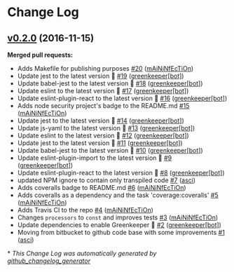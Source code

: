 # Change Log

## [v0.2.0](https://github.com/Travix-International/theme-builder/tree/v0.2.0) (2016-11-15)
**Merged pull requests:**

- Adds Makefile for publishing purposes [\#20](https://github.com/Travix-International/theme-builder/pull/20) ([mAiNiNfEcTiOn](https://github.com/mAiNiNfEcTiOn))
- Update jest to the latest version 🚀 [\#19](https://github.com/Travix-International/theme-builder/pull/19) ([greenkeeper[bot]](https://github.com/integration/greenkeeper))
- Update babel-jest to the latest version 🚀 [\#18](https://github.com/Travix-International/theme-builder/pull/18) ([greenkeeper[bot]](https://github.com/integration/greenkeeper))
- Update eslint to the latest version 🚀 [\#17](https://github.com/Travix-International/theme-builder/pull/17) ([greenkeeper[bot]](https://github.com/integration/greenkeeper))
- Update eslint-plugin-react to the latest version 🚀 [\#16](https://github.com/Travix-International/theme-builder/pull/16) ([greenkeeper[bot]](https://github.com/integration/greenkeeper))
- Adds node security project's badge to the README.md [\#15](https://github.com/Travix-International/theme-builder/pull/15) ([mAiNiNfEcTiOn](https://github.com/mAiNiNfEcTiOn))
- Update jest to the latest version 🚀 [\#14](https://github.com/Travix-International/theme-builder/pull/14) ([greenkeeper[bot]](https://github.com/integration/greenkeeper))
- Update js-yaml to the latest version 🚀 [\#13](https://github.com/Travix-International/theme-builder/pull/13) ([greenkeeper[bot]](https://github.com/integration/greenkeeper))
- Update eslint to the latest version 🚀 [\#12](https://github.com/Travix-International/theme-builder/pull/12) ([greenkeeper[bot]](https://github.com/integration/greenkeeper))
- Update jest to the latest version 🚀 [\#11](https://github.com/Travix-International/theme-builder/pull/11) ([greenkeeper[bot]](https://github.com/integration/greenkeeper))
- Update babel-jest to the latest version 🚀 [\#10](https://github.com/Travix-International/theme-builder/pull/10) ([greenkeeper[bot]](https://github.com/integration/greenkeeper))
- Update eslint-plugin-import to the latest version 🚀 [\#9](https://github.com/Travix-International/theme-builder/pull/9) ([greenkeeper[bot]](https://github.com/integration/greenkeeper))
- Update eslint-plugin-react to the latest version 🚀 [\#8](https://github.com/Travix-International/theme-builder/pull/8) ([greenkeeper[bot]](https://github.com/integration/greenkeeper))
- updated NPM ignore to contain only transpiled code [\#7](https://github.com/Travix-International/theme-builder/pull/7) ([asci](https://github.com/asci))
- Adds coveralls badge to README.md [\#6](https://github.com/Travix-International/theme-builder/pull/6) ([mAiNiNfEcTiOn](https://github.com/mAiNiNfEcTiOn))
- Adds coveralls as a dependency and the task 'coverage:coveralls' [\#5](https://github.com/Travix-International/theme-builder/pull/5) ([mAiNiNfEcTiOn](https://github.com/mAiNiNfEcTiOn))
- Adds Travis CI to the repo [\#4](https://github.com/Travix-International/theme-builder/pull/4) ([mAiNiNfEcTiOn](https://github.com/mAiNiNfEcTiOn))
- Changes `processors` to `const` and improves tests [\#3](https://github.com/Travix-International/theme-builder/pull/3) ([mAiNiNfEcTiOn](https://github.com/mAiNiNfEcTiOn))
- Update dependencies to enable Greenkeeper 🌴 [\#2](https://github.com/Travix-International/theme-builder/pull/2) ([greenkeeper[bot]](https://github.com/integration/greenkeeper))
- Moving from bitbucket to github code base with some improvements [\#1](https://github.com/Travix-International/theme-builder/pull/1) ([asci](https://github.com/asci))



\* *This Change Log was automatically generated by [github_changelog_generator](https://github.com/skywinder/Github-Changelog-Generator)*